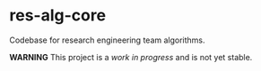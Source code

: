 # res-alg-core
Codebase for research engineering team algorithms.

**WARNING** This project is a _work in progress_ and is not yet stable.